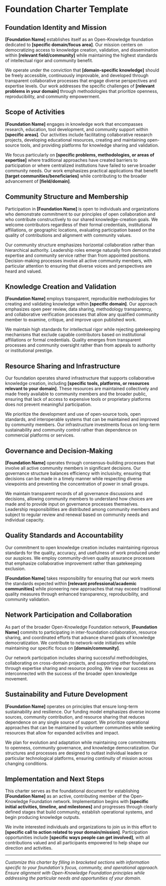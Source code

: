 # Foundation Charter Template

## Foundation Identity and Mission

**[Foundation Name]** establishes itself as an Open-Knowledge foundation dedicated to **[specific domain/focus area]**. Our mission centers on democratizing access to knowledge creation, validation, and dissemination within **[relevant field/community]** while maintaining the highest standards of intellectual rigor and community benefit.

We operate under the conviction that **[domain-specific knowledge]** should be freely accessible, continuously improvable, and developed through transparent collaborative processes that engage diverse perspectives and expertise levels. Our work addresses the specific challenges of **[relevant problems in your domain]** through methodologies that prioritize openness, reproducibility, and community empowerment.

## Scope of Activities

**[Foundation Name]** engages in knowledge work that encompasses research, education, tool development, and community support within **[specific areas]**. Our activities include facilitating collaborative research projects, developing educational resources, creating and maintaining open-source tools, and providing platforms for knowledge sharing and validation.

We focus particularly on **[specific problems, methodologies, or areas of expertise]** where traditional approaches have created barriers to participation or where centralized institutions have failed to serve broader community needs. Our work emphasizes practical applications that benefit **[target communities/beneficiaries]** while contributing to the broader advancement of **[field/domain]**.

## Community Structure and Membership

Participation in **[Foundation Name]** is open to individuals and organizations who demonstrate commitment to our principles of open collaboration and who contribute constructively to our shared knowledge-creation goals. We welcome contributors regardless of their formal credentials, institutional affiliations, or geographic locations, evaluating participation based on the quality of contributions and alignment with community values.

Our community structure emphasizes horizontal collaboration rather than hierarchical authority. Leadership roles emerge naturally from demonstrated expertise and community service rather than from appointed positions. Decision-making processes involve all active community members, with particular attention to ensuring that diverse voices and perspectives are heard and valued.

## Knowledge Creation and Validation

**[Foundation Name]** employs transparent, reproducible methodologies for creating and validating knowledge within **[specific domain]**. Our approach emphasizes open peer review, data sharing, methodology transparency, and collaborative verification processes that allow any qualified community member to examine, critique, and improve upon published work.

We maintain high standards for intellectual rigor while rejecting gatekeeping mechanisms that exclude capable contributors based on institutional affiliations or formal credentials. Quality emerges from transparent processes and community oversight rather than from appeals to authority or institutional prestige.

## Resource Sharing and Infrastructure

Our foundation operates shared infrastructure that supports collaborative knowledge creation, including **[specific tools, platforms, or resources relevant to your domain]**. These resources are maintained collectively and made freely available to community members and the broader public, ensuring that lack of access to expensive tools or proprietary platforms does not prevent meaningful participation.

We prioritize the development and use of open-source tools, open standards, and interoperable systems that can be maintained and improved by community members. Our infrastructure investments focus on long-term sustainability and community control rather than dependence on commercial platforms or services.

## Governance and Decision-Making

**[Foundation Name]** operates through consensus-building processes that involve all active community members in significant decisions. Our governance structure balances efficiency with inclusivity, ensuring that decisions can be made in a timely manner while respecting diverse viewpoints and preventing the concentration of power in small groups.

We maintain transparent records of all governance discussions and decisions, allowing community members to understand how choices are made and to provide input on governance processes themselves. Leadership responsibilities are distributed among community members and subject to regular review and renewal based on community needs and individual capacity.

## Quality Standards and Accountability

Our commitment to open knowledge creation includes maintaining rigorous standards for the quality, accuracy, and usefulness of work produced under our auspices. We employ community-driven quality assurance processes that emphasize collaborative improvement rather than gatekeeping exclusion.

**[Foundation Name]** takes responsibility for ensuring that our work meets the standards expected within **[relevant professional/academic communities]** while pioneering new approaches that may exceed traditional quality measures through enhanced transparency, reproducibility, and community validation.

## Network Participation and Collaboration

As part of the broader Open-Knowledge Foundation network, **[Foundation Name]** commits to participating in inter-foundation collaboration, resource sharing, and coordinated efforts that advance shared goals of knowledge democratization. We contribute to network-wide initiatives while maintaining our specific focus on **[domain/community]**.

Our network participation includes sharing successful methodologies, collaborating on cross-domain projects, and supporting other foundations through expertise sharing and resource pooling. We view our success as interconnected with the success of the broader open knowledge movement.

## Sustainability and Future Development

**[Foundation Name]** operates on principles that ensure long-term sustainability and resilience. Our funding model emphasizes diverse income sources, community contribution, and resource sharing that reduces dependence on any single source of support. We prioritize operational approaches that can be maintained by volunteer communities while seeking resources that allow for expanded activities and impact.

We plan for evolution and adaptation while maintaining core commitments to openness, community governance, and knowledge democratization. Our structures and processes are designed to outlast individual leaders or particular technological platforms, ensuring continuity of mission across changing conditions.

## Implementation and Next Steps

This charter serves as the foundational document for establishing **[Foundation Name]** as an active, contributing member of the Open-Knowledge Foundation network. Implementation begins with **[specific initial activities, timeline, and milestones]** and progresses through clearly defined stages that build community, establish operational systems, and begin producing knowledge outputs.

We invite interested individuals and organizations to join us in this effort to **[specific call to action related to your domain/mission]**. Participation opportunities include **[specific ways people can get involved]**, with all contributions valued and all participants empowered to help shape our direction and activities.

---

_Customize this charter by filling in bracketed sections with information specific to your foundation's focus, community, and operational approach. Ensure alignment with Open-Knowledge Foundation principles while addressing the particular needs and opportunities of your domain._